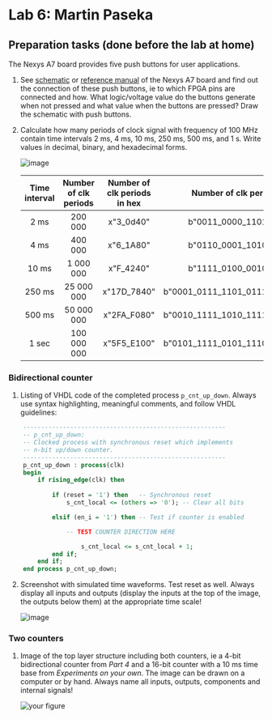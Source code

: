 # Lab 6: Martin Paseka

## Preparation tasks (done before the lab at home)

The Nexys A7 board provides five push buttons for user applications.

1. See [schematic](https://github.com/tomas-fryza/digital-electronics-1/blob/master/docs/nexys-a7-sch.pdf) or [reference manual](https://reference.digilentinc.com/reference/programmable-logic/nexys-a7/reference-manual) of the Nexys A7 board and find out the connection of these push buttons, ie to which FPGA pins are connected and how. What logic/voltage value do the buttons generate when not pressed and what value when the buttons are pressed? Draw the schematic with push buttons.

2. Calculate how many periods of clock signal with frequency of 100&nbsp;MHz contain time intervals 2&nbsp;ms, 4&nbsp;ms, 10&nbsp;ms, 250&nbsp;ms, 500&nbsp;ms, and 1&nbsp;s. Write values in decimal, binary, and hexadecimal forms.

   ![image](https://user-images.githubusercontent.com/99723445/159370562-26adf639-4bd7-44ba-b35a-63e4a662bede.png)
   <!--
   https://editor.codecogs.com/
   T_{clk}=\frac{1}{f_{clk}}=
   \textup{number of clk period} = \frac{\textup{time interval}}{T_{clk}}=
   -->

   | **Time interval** | **Number of clk periods** | **Number of clk periods in hex** | **Number of clk periods in binary** |
   | :-: | :-: | :-: | :-: |
   | 2 ms | 200 000 | x"3_0d40" | b"0011_0000_1101_0100_0000" |
   | 4 ms | 400 000 | x"6_1A80" | b"0110_0001_1010_1000_0000" |
   | 10 ms | 1 000 000 | x"F_4240" | b"1111_0100_0010_0100_0000" |
   | 250 ms | 25 000 000 | x"17D_7840" | b"0001_0111_1101_0111_1000_0100_0000" |
   | 500 ms | 50 000 000 | x"2FA_F080" | b"0010_1111_1010_1111_0000_1000_0000" |
   | 1 sec | 100 000 000 | x"5F5_E100" | b"0101_1111_0101_1110_0001_0000_0000" |

<a name="part1"></a>

### Bidirectional counter

1. Listing of VHDL code of the completed process `p_cnt_up_down`. Always use syntax highlighting, meaningful comments, and follow VHDL guidelines:

```vhdl
    --------------------------------------------------------
    -- p_cnt_up_down:
    -- Clocked process with synchronous reset which implements
    -- n-bit up/down counter.
    --------------------------------------------------------
    p_cnt_up_down : process(clk)
    begin
        if rising_edge(clk) then
        
            if (reset = '1') then   -- Synchronous reset
                s_cnt_local <= (others => '0'); -- Clear all bits

            elsif (en_i = '1') then -- Test if counter is enabled

                -- TEST COUNTER DIRECTION HERE

                    s_cnt_local <= s_cnt_local + 1;
            end if;
        end if;
    end process p_cnt_up_down;
```

2. Screenshot with simulated time waveforms. Test reset as well. Always display all inputs and outputs (display the inputs at the top of the image, the outputs below them) at the appropriate time scale!

   ![image](https://user-images.githubusercontent.com/99723445/159506945-83d4e1c6-62f8-4f78-ada8-cba4c6f43b8a.png)

### Two counters

1. Image of the top layer structure including both counters, ie a 4-bit bidirectional counter from *Part 4* and a 16-bit counter with a 10 ms time base from *Experiments on your own*. The image can be drawn on a computer or by hand. Always name all inputs, outputs, components and internal signals!

   ![your figure]()
